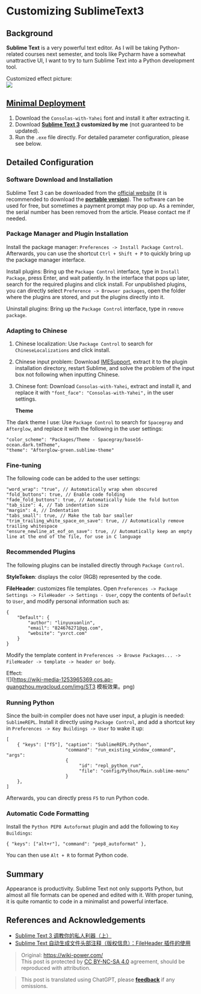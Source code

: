# Customizing SublimeText3

## Background

**Sublime Text** is a very powerful text editor. As I will be taking Python-related courses next semester, and tools like Pycharm have a somewhat unattractive UI, I want to try to turn Sublime Text into a Python development tool.

Customized effect picture:  
![](https://wiki-media-1253965369.cos.ap-guangzhou.myqcloud.com/img/ST3效果.png)

## [Minimal Deployment](https://www.jianguoyun.com/p/Da9TMr0Q-OOjBxif86sB)

1. Download the `Consolas-with-Yahei` font and install it after extracting it.
2. Download [**Sublime Text 3**](https://www.jianguoyun.com/p/Da9TMr0Q-OOjBxif86sB) **customized by me** (not guaranteed to be updated).
3. Run the `.exe` file directly. For detailed parameter configuration, please see below.

## Detailed Configuration

### Software Download and Installation

Sublime Text 3 can be downloaded from the [official website](http://www.sublimetext.com/) (it is recommended to download the [**portable version**](https://download.sublimetext.com/Sublime%20Text%20Build%203176%20x64.zip)). The software can be used for free, but sometimes a payment prompt may pop up. As a reminder, the serial number has been removed from the article. Please contact me if needed.

### Package Manager and Plugin Installation

Install the package manager: `Preferences -> Install Package Control`. Afterwards, you can use the shortcut `Ctrl + Shift + P` to quickly bring up the package manager interface.

Install plugins: Bring up the `Package Control` interface, type in `Install Package`, press Enter, and wait patiently. In the interface that pops up later, search for the required plugins and click install. For unpublished plugins, you can directly select `Preference -> Browser packages`, open the folder where the plugins are stored, and put the plugins directly into it.

Uninstall plugins: Bring up the `Package Control` interface, type in `remove package`.

### Adapting to Chinese

1. Chinese localization: Use `Package Control` to search for `ChineseLocalizations` and click install.
2. Chinese input problem: Download [IMESupport](https://github.com/zcodes/IMESupport/archive/master.zip), extract it to the plugin installation directory, restart Sublime, and solve the problem of the input box not following when inputting Chinese.
3. Chinese font: Download `Consolas-with-Yahei`, extract and install it, and replace it with `"font_face": "Consolas-with-Yahei",` in the user settings.

   **Theme**

The dark theme I use: Use `Package Control` to search for `Spacegray` and `Afterglow`, and replace it with the following in the user settings:

```
"color_scheme": "Packages/Theme - Spacegray/base16-ocean.dark.tmTheme",
"theme": "Afterglow-green.sublime-theme"
```

### Fine-tuning

The following code can be added to the user settings:

```
"word_wrap": "true", // Automatically wrap when obscured
"fold_buttons": true, // Enable code folding
"fade_fold_buttons": true, // Automatically hide the fold button
"tab_size": 4, // Tab indentation size
"margin": 4, // Indentation
"tabs_small": true, // Make the tab bar smaller
"trim_trailing_white_space_on_save": true, // Automatically remove trailing whitespace
"ensure_newline_at_eof_on_save": true, // Automatically keep an empty line at the end of the file, for use in C language
```

### Recommended Plugins

The following plugins can be installed directly through `Package Control`.

**StyleToken**: displays the color (RGB) represented by the code.

**FileHeader**: customizes file templates. Open `Preferences -> Package Settings -> FileHeader -> Settings - User`, copy the contents of `Default` to `User`, and modify personal information such as:

```
{
    "Default": {
        "author": "linyuxuanlin",
        "email": "824676271@qq.com",
        "website": "yxrct.com"
    }
}
```

Modify the template content in `Preferences -> Browse Packages... -> FileHeader -> template -> header or body`.

Effect:  
 ![](https://wiki-media-1253965369.cos.ap-guangzhou.myqcloud.com/img/ST3 模板效果。png)

### Running Python

Since the built-in compiler does not have user input, a plugin is needed: `SublimeREPL`. Install it directly using `Package Control`, and add a shortcut key in `Preferences -> Key Buildings -> User` to wake it up:

```
[
    { "keys": ["f5"], "caption": "SublimeREPL:Python",
                      "command": "run_existing_window_command", "args":
                      {
                           "id": "repl_python_run",
                           "file": "config/Python/Main.sublime-menu"
                      }
    },
]
```

Afterwards, you can directly press `F5` to run Python code.

### Automatic Code Formatting

Install the `Python PEP8 Autoformat` plugin and add the following to `Key Buildings`:

```
{ "keys": ["alt+r"], "command": "pep8_autoformat" },
```

You can then use `Alt + R` to format Python code.

## Summary

Appearance is productivity. Sublime Text not only supports Python, but almost all file formats can be opened and edited with it. With proper tuning, it is quite romantic to code in a minimalist and powerful interface.

## References and Acknowledgements

- [Sublime Text 3 调教你的私人利器（上）](https://www.sheyilin.com/2015/05/sublime_text_3_tiao_jiao_ni_de_si_ren_li_qi_1/)
- [Sublime Text 自动生成文件头部注释（版权信息）：FileHeader 插件的使用](https://blog.csdn.net/afei__/article/details/82890493)

> Original: <https://wiki-power.com/>  
> This post is protected by [CC BY-NC-SA 4.0](https://creativecommons.org/licenses/by/4.0/deed.en) agreement, should be reproduced with attribution.

> This post is translated using ChatGPT, please [**feedback**](https://github.com/linyuxuanlin/Wiki_MkDocs/issues/new) if any omissions.
